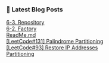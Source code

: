 

### 📕 Latest Blog Posts   

<a href ="https://gilbert9172.tistory.com/138"> 6-3. Repository </a> <br><a href ="https://gilbert9172.tistory.com/137"> 6-2. Factory </a> <br><a href ="https://gilbert9172.tistory.com/136"> ReadMe.md </a> <br><a href ="https://gilbert9172.tistory.com/135"> [LeetCode#131] Palindrome Partitioning </a> <br><a href ="https://gilbert9172.tistory.com/134"> [LeetCode#93] Restore IP Addresses </a> <br><a href ="https://gilbert9172.tistory.com/133"> Partitioning </a> <br>